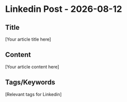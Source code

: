 # Linkedin Post - 2026-08-12

## Title
[Your article title here]

## Content
[Your article content here]

## Tags/Keywords
[Relevant tags for Linkedin]
